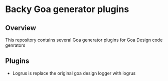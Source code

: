 # Backy Goa generator plugins

## Overview
This repository contains several Goa generator plugins for Goa Design code genrators

## Plugins
* Logrus is replace the original goa design logger with logrus


